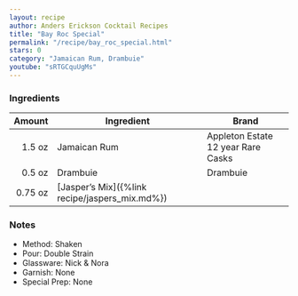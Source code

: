 ```yaml
---
layout: recipe
author: Anders Erickson Cocktail Recipes
title: "Bay Roc Special"
permalink: "/recipe/bay_roc_special.html"
stars: 0
category: "Jamaican Rum, Drambuie"
youtube: "sRTGCquUgMs"
---
```


### Ingredients

|  Amount | Ingredient                                     | Brand                              |
| ------: | ---------------------------------------------- | ---------------------------------- |
|  1.5 oz | Jamaican Rum                                   | Appleton Estate 12 year Rare Casks |
|  0.5 oz | Drambuie                                       | Drambuie                           |
| 0.75 oz | [Jasper’s Mix]({%link recipe/jaspers_mix.md%}) |

### Notes

- Method: Shaken
- Pour: Double Strain
- Glassware: Nick & Nora
- Garnish: None
- Special Prep: None
